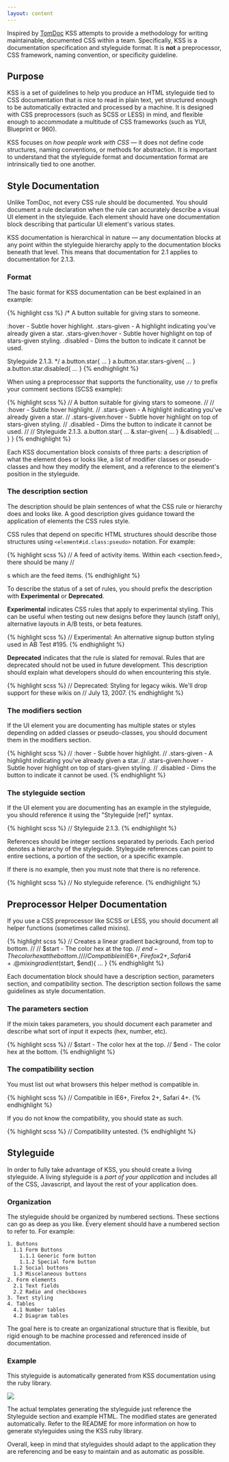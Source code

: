 ```yaml
---
layout: content
---
```


<p class="subdued">Inspired by <a href="http://tomdoc.org">TomDoc</a> KSS attempts to provide a methodology for writing maintainable, documented CSS within a team. Specifically, KSS is a documentation specification and styleguide format. It is <strong>not</strong> a preprocessor, CSS framework, naming convention, or specificity guideline.</p>

## Purpose

KSS is a set of guidelines to help you produce an HTML styleguide tied to CSS documentation that is nice to read in plain text, yet structured enough to be automatically extracted and processed by a machine. It is designed with CSS preprocessors (such as SCSS or LESS) in mind, and flexible enough to accommodate a multitude of CSS frameworks (such as YUI, Blueprint or 960).

KSS focuses on *how people work with CSS* — it does not define code structures, naming conventions, or methods for abstraction. It is important to understand that the styleguide format and documentation format are intrinsically tied to one another.

## Style Documentation

Unlike TomDoc, not every CSS rule should be documented. You should document a rule declaration when the rule can accurately describe a visual UI element in the styleguide. Each element should have one documentation block describing that particular UI element's various states.

KSS documentation is hierarchical in nature — any documentation blocks at any point within the styleguide hierarchy apply to the documentation blocks beneath that level. This means that documentation for 2.1 applies to documentation for 2.1.3.

### Format

The basic format for KSS documentation can be best explained in an example:

{% highlight css %}
/*
A button suitable for giving stars to someone.

:hover             - Subtle hover highlight.
.stars-given       - A highlight indicating you've already given a star.
.stars-given:hover - Subtle hover highlight on top of stars-given styling.
.disabled          - Dims the button to indicate it cannot be used.

Styleguide 2.1.3.
*/
a.button.star{
  ...
}
a.button.star.stars-given{
  ...
}
a.button.star.disabled{
  ...
}
{% endhighlight %}

When using a preprocessor that supports the functionality, use `//` to prefix your comment sections (SCSS example):

{% highlight scss %}
// A button suitable for giving stars to someone.
//
// :hover             - Subtle hover highlight.
// .stars-given       - A highlight indicating you've already given a star.
// .stars-given:hover - Subtle hover highlight on top of stars-given styling.
// .disabled          - Dims the button to indicate it cannot be used.
//
// Styleguide 2.1.3.
a.button.star{
  ...
  &.star-given{
    ...
  }
  &.disabled{
    ...
  }
}
{% endhighlight %}

Each KSS documentation block consists of three parts: a description of what the element does or looks like, a list of modifier classes or pseudo-classes and how they modify the element, and a reference to the element's position in the styleguide.

### The description section

The description should be plain sentences of what the CSS rule or hierarchy does and looks like. A good description gives guidance toward the application of elements the CSS rules style.

CSS rules that depend on specific HTML structures should describe those structures using `<element#id.class:pseudo>` notation. For example:

{% highlight scss %}
// A feed of activity items. Within each <section.feed>, there should be many
// <article>s which are the  feed items.
{% endhighlight %}

To describe the status of a set of rules, you should prefix the description with **Experimental** or **Deprecated**.

**Experimental** indicates CSS rules that apply to experimental styling. This can be useful when testing out new designs before they launch (staff only), alternative layouts in A/B tests, or beta features.

{% highlight scss %}
// Experimental: An alternative signup button styling used in AB Test #195.
{% endhighlight %}

**Deprecated** indicates that the rule is slated for removal. Rules that are deprecated should not be used in future development. This description should explain what developers should do when encountering this style.

{% highlight scss %}
// Deprecated: Styling for legacy wikis. We'll drop support for these wikis on
// July 13, 2007.
{% endhighlight %}

### The modifiers section

If the UI element you are documenting has multiple states or styles depending on added classes or pseudo-classes, you should document them in the modifiers section.

{% highlight scss %}
// :hover             - Subtle hover highlight.
// .stars-given       - A highlight indicating you've already given a star.
// .stars-given:hover - Subtle hover highlight on top of stars-given styling.
// .disabled          - Dims the button to indicate it cannot be used.
{% endhighlight %}

### The styleguide section

If the UI element you are documenting has an example in the styleguide, you should reference it using the "Styleguide [ref]" syntax.

{% highlight scss %}
// Styleguide 2.1.3.
{% endhighlight %}

References should be integer sections separated by periods. Each period denotes a hierarchy of the styleguide. Styleguide references can point to entire sections, a portion of the section, or a specific example.

If there is no example, then you must note that there is no reference.

{% highlight scss %}
// No styleguide reference.
{% endhighlight %}

## Preprocessor Helper Documentation

If you use a CSS preprocessor like SCSS or LESS, you should document all helper functions (sometimes called mixins).

{% highlight scss %}
// Creates a linear gradient background, from top to bottom.
//
// $start - The color hex at the top.
// $end   - The color hex at the bottom.
//
// Compatible in IE6+, Firefox 2+, Safari 4+.
@mixin gradient($start, $end){
  ...
}
{% endhighlight %}

Each documentation block should have a description section, parameters section, and compatibility section.  The description section follows the same guidelines as style documentation.

### The parameters section

If the mixin takes parameters, you should document each parameter and describe what sort of input it expects (hex, number, etc).

{% highlight scss %}
// $start - The color hex at the top.
// $end   - The color hex at the bottom.
{% endhighlight %}

### The compatibility section

You must list out what browsers this helper method is compatible in.

{% highlight scss %}
// Compatible in IE6+, Firefox 2+, Safari 4+.
{% endhighlight %}

If you do not know the compatibility, you should state as such.

{% highlight scss %}
// Compatibility untested.
{% endhighlight %}

## Styleguide

In order to fully take advantage of KSS, you should create a living styleguide. A living styleguide is a *part of your application* and includes all of the CSS, Javascript, and layout the rest of your application does.

### Organization

The styleguide should be organized by numbered sections. These sections can go as deep as you like. Every element should have a numbered section to refer to. For example:

    1. Buttons
      1.1 Form Buttons
        1.1.1 Generic form button
        1.1.2 Special form button
      1.2 Social buttons
      1.3 Miscelaneous buttons
    2. Form elements
      2.1 Text fields
      2.2 Radio and checkboxes
    3. Text styling
    4. Tables
      4.1 Number tables
      4.2 Diagram tables

The goal here is to create an organizational structure that is flexible, but  rigid enough to be machine processed and referenced inside of documentation.

### Example

This styleguide is automatically generated from KSS documentation using the ruby library.

![](http://share.kyleneath.com/captures/Styleguide_-_GitHub_Team-20111202-160539.png)

The actual templates generating the styleguide just reference the Styleguide section and example HTML. The modified states are generated automatically. Refer to the README for more information on how to generate styleguides using the KSS ruby library.

Overall, keep in mind that styleguides should adapt to the application they are referencing and be easy to maintain and as automatic as possible.

<script type="text/javascript">
  document.getElementById('nav-syntax').className = 'selected'
</script>